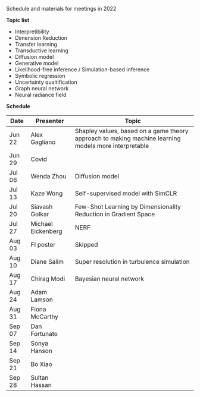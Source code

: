 Schedule and materials for meetings in 2022

**Topic list**

* Interpretibility
* Dimension Reduction
* Transfer learning 
* Transductive learning
* Diffusion model
* Generative model
* Likelihood-free inference / Simulation-based inference
* Symbolic regression
* Uncertainty qualtification
* Graph neural network
* Neural radiance field

**Schedule**

| Date     | Presenter       | Topic   |
| -------- | --------------- | ------- |
| Jun 22   | Alex Gagliano   | Shapley values, based on a game theory approach to making machine learning models more interpretable |
| Jun 29   | Covid           | |
| Jul 06   | Wenda Zhou      | Diffusion model |
| Jul 13   | Kaze Wong       | Self-supervised model with SimCLR |
| Jul 20   | Siavash Golkar  | Few-Shot Learning by Dimensionality Reduction in Gradient Space |
| Jul 27   | Michael Eickenberg | NERF |
| Aug 03   | FI poster       | Skipped |
| Aug 10   | Diane Salim     | Super resolution in turbulence simulation |
| Aug 17   | Chirag Modi     | Bayesian neural network |
| Aug 24   | Adam Lamson     |
| Aug 31   | Fiona McCarthy  |
| Sep 07   | Dan Fortunato   |
| Sep 14   | Sonya Hanson    |
| Sep 21   | Bo Xiao         |
| Sep 28   | Sultan Hassan   |

